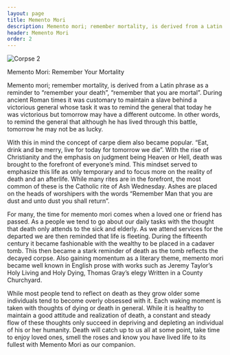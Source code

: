 ```yaml
---
layout: page
title: Memento Mori
description: Memento mori; remember mortality, is derived from a Latin phrase as a reminder to “remember your death”, “remember that you are mortal”. During ancient Roman times it was customary to maintain a slave behind a victorious general whose task it was to remind the general that today he was victorious but tomorrow may have a different outcome. In other words, to remind the general that although he has lived through this battle, tomorrow he may not be as lucky.
header: Memento Mori
order: 2
---
```


![Corpse 2]({{site.baseurl}}/img/Corpse2.jpg)

Memento Mori: Remember Your Mortality

Memento mori; remember mortality, is derived from a Latin phrase as a reminder to “remember your death”, “remember that you are mortal”. During ancient Roman times it was customary to maintain a slave behind a victorious general whose task it was to remind the general that today he was victorious but tomorrow may have a different outcome. In other words, to remind the general that although he has lived through this battle, tomorrow he may not be as lucky.

With this in mind the concept of carpe diem also became popular. “Eat, drink and be merry, live for today for tomorrow we die”. With the rise of Christianity and the emphasis on judgment being Heaven or Hell, death was brought to the forefront of everyone’s mind. This mindset served to emphasize this life as only temporary and to focus more on the reality of death and an afterlife. While many rites are in the forefront, the most common of these is the Catholic rite of Ash Wednesday. Ashes are placed on the heads of worshipers with the words “Remember Man that you are dust and unto dust you shall return”.

For many, the time for memento mori comes when a loved one or friend has passed. As a people we tend to go about our daily tasks with the thought that death only attends to the sick and elderly. As we attend services for the departed we are then reminded that life is fleeting. During the fifteenth century it became fashionable with the wealthy to be placed in a cadaver tomb. This then became a stark reminder of death as the tomb reflects the decayed corpse. Also gaining momentum as a literary theme, memento mori became well known in English prose with works such as Jeremy Taylor’s Holy Living and Holy Dying, Thomas Gray’s elegy Written in a County Churchyard.

While most people tend to reflect on death as they grow older some individuals tend to become overly obsessed with it. Each waking moment is taken with thoughts of dying or death in general. While it is healthy to maintain a good attitude and realization of death, a constant and steady flow of these thoughts only succeed in depriving and depleting an individual of his or her humanity. Death will catch up to us all at some point, take time to enjoy loved ones, smell the roses and know you have lived life to its fullest with Memento Mori as our companion.
